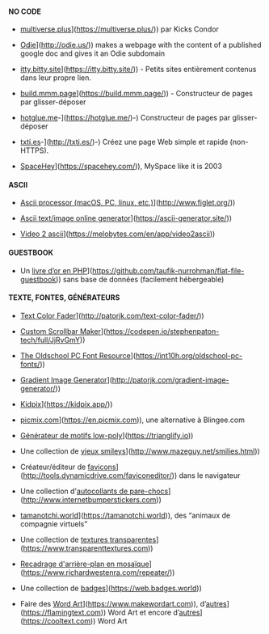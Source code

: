 
#### NO CODE

* [multiverse.plus]([https://multiverse.plus/)](https://multiverse.plus/)) par Kicks Condor

* [Odie]([http://odie.us/)](http://odie.us/)) makes a webpage with the content of a published google doc and gives it an Odie subdomain

* [itty.bitty.site]([https://itty.bitty.site/)](https://itty.bitty.site/)) - Petits sites entièrement contenus dans leur propre lien.

* [build.mmm.page]([https://build.mmm.page/)](https://build.mmm.page/)) - Constructeur de pages par glisser-déposer

* [hotglue.me]([https://hotglue.me/)-](https://hotglue.me/)-) Constructeur de pages par glisser-déposer

* [txti.es]([http://txti.es/)-](http://txti.es/)-) Créez une page Web simple et rapide (non-HTTPS). 

* [SpaceHey]([https://spacehey.com/)](https://spacehey.com/)), MySpace like it is 2003



#### ASCII

* [Ascii processor (macOS, PC, linux, etc.)]([http://www.figlet.org/)](http://www.figlet.org/))

* [Ascii text/image online generator]([https://ascii-generator.site/)](https://ascii-generator.site/))

* [Video 2 ascii]([https://melobytes.com/en/app/video2ascii)](https://melobytes.com/en/app/video2ascii))



#### GUESTBOOK

* Un [livre d’or en PHP]([https://github.com/taufik-nurrohman/flat-file-guestbook)](https://github.com/taufik-nurrohman/flat-file-guestbook)) sans base de données (facilement hébergeable)



#### TEXTE, FONTES, GÉNÉRATEURS

* [Text Color Fader]([http://patorjk.com/text-color-fader/)](http://patorjk.com/text-color-fader/))

* [Custom Scrollbar Maker]([https://codepen.io/stephenpaton-tech/full/JjRvGmY)](https://codepen.io/stephenpaton-tech/full/JjRvGmY))

* [The Oldschool PC Font Resource]([https://int10h.org/oldschool-pc-fonts/)](https://int10h.org/oldschool-pc-fonts/))

* [Gradient Image Generator]([http://patorjk.com/gradient-image-generator/)](http://patorjk.com/gradient-image-generator/))

* [Kidpix]([https://kidpix.app/)](https://kidpix.app/))

* [picmix.com]([https://en.picmix.com)](https://en.picmix.com)), une alternative à Blingee.com

* [Générateur de motifs low-poly]([https://trianglify.io)](https://trianglify.io))

* Une collection de [vieux smileys]([http://www.mazeguy.net/smilies.html)](http://www.mazeguy.net/smilies.html))

* Créateur/éditeur de [favicons]([http://tools.dynamicdrive.com/faviconeditor/)](http://tools.dynamicdrive.com/faviconeditor/)) dans le navigateur

* Une collection d'[autocollants de pare-chocs]([http://www.internetbumperstickers.com)](http://www.internetbumperstickers.com)) 

* [tamanotchi.world]([https://tamanotchi.world)](https://tamanotchi.world)), des “animaux de compagnie virtuels” 

* Une collection de [textures transparentes]([https://www.transparenttextures.com)](https://www.transparenttextures.com))

* [Recadrage d'arrière-plan en mosaïque]([https://www.richardwestenra.com/repeater/)](https://www.richardwestenra.com/repeater/))

* Une collection de [badges]([https://web.badges.world)](https://web.badges.world))

* Faire des [Word Art]([https://www.makewordart.com)](https://www.makewordart.com)), d’[autres]([https://flamingtext.com)](https://flamingtext.com)) Word Art et encore d’[autres]([https://cooltext.com)](https://cooltext.com)) Word Art 




